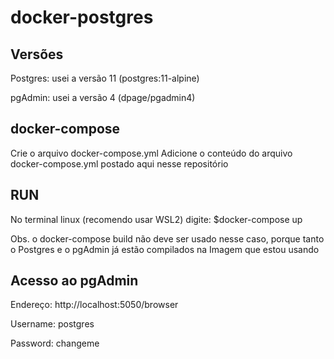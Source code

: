 # docker-postgres


## Versões


Postgres: usei a versão 11 (postgres:11-alpine)


pgAdmin: usei a versão 4 (dpage/pgadmin4)


## docker-compose


Crie o arquivo docker-compose.yml
Adicione o conteúdo do arquivo docker-compose.yml postado aqui nesse repositório


## RUN
No terminal linux (recomendo usar WSL2) digite: $docker-compose up

Obs. o docker-compose build não deve ser usado nesse caso, porque tanto o Postgres e o pgAdmin já estão compilados na Imagem que estou usando


## Acesso ao pgAdmin

Endereço: http://localhost:5050/browser

Username: postgres

Password: changeme
